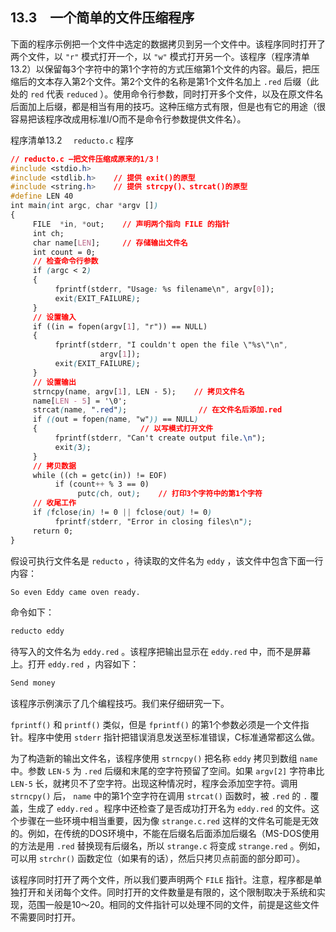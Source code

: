 ## 13.3　一个简单的文件压缩程序

下面的程序示例把一个文件中选定的数据拷贝到另一个文件中。该程序同时打开了两个文件，以 `"r"` 模式打开一个，以 `"w"` 模式打开另一个。该程序（程序清单13.2）以保留每3个字符中的第1个字符的方式压缩第1个文件的内容。最后，把压缩后的文本存入第2个文件。第2个文件的名称是第1个文件名加上 `.red` 后缀（此处的 `red` 代表 `reduced` ）。使用命令行参数，同时打开多个文件，以及在原文件名后面加上后缀，都是相当有用的技巧。这种压缩方式有限，但是也有它的用途（很容易把该程序改成用标准I/O而不是命令行参数提供文件名）。

程序清单13.2　 `reducto.c` 程序

```css
// reducto.c –把文件压缩成原来的1/3！
#include <stdio.h>
#include <stdlib.h>    // 提供 exit()的原型
#include <string.h>    // 提供 strcpy()、strcat()的原型
#define LEN 40
int main(int argc, char *argv [])
{
     FILE  *in, *out;    // 声明两个指向 FILE 的指针
     int ch;
     char name[LEN];     // 存储输出文件名
     int count = 0;
     // 检查命令行参数
     if (argc < 2)
     {
          fprintf(stderr, "Usage: %s filename\n", argv[0]);
          exit(EXIT_FAILURE);
     }
     // 设置输入
     if ((in = fopen(argv[1], "r")) == NULL)
     {
          fprintf(stderr, "I couldn't open the file \"%s\"\n",
                    argv[1]);
          exit(EXIT_FAILURE);
     }
     // 设置输出
     strncpy(name, argv[1], LEN - 5);    // 拷贝文件名
     name[LEN - 5] = '\0';
     strcat(name, ".red");                // 在文件名后添加.red
     if ((out = fopen(name, "w")) == NULL)
     {                       // 以写模式打开文件
          fprintf(stderr, "Can't create output file.\n");
          exit(3);
     }
     // 拷贝数据
     while ((ch = getc(in)) != EOF)
          if (count++ % 3 == 0)
               putc(ch, out);    // 打印3个字符中的第1个字符
     // 收尾工作
     if (fclose(in) != 0 || fclose(out) != 0)
          fprintf(stderr, "Error in closing files\n");
     return 0;
}
```

假设可执行文件名是 `reducto` ，待读取的文件名为 `eddy` ，该文件中包含下面一行内容：

```css
So even Eddy came oven ready.
```

命令如下：

```css
reducto eddy
```

待写入的文件名为 `eddy.red` 。该程序把输出显示在 `eddy.red` 中，而不是屏幕上。打开 `eddy.red` ，内容如下：

```css
Send money
```

该程序示例演示了几个编程技巧。我们来仔细研究一下。

`fprintf()` 和 `printf()` 类似，但是 `fprintf()` 的第1个参数必须是一个文件指针。程序中使用 `stderr` 指针把错误消息发送至标准错误，C标准通常都这么做。

为了构造新的输出文件名，该程序使用 `strncpy()` 把名称 `eddy` 拷贝到数组 `name` 中。参数 `LEN-5` 为 `.red` 后缀和末尾的空字符预留了空间。如果 `argv[2]` 字符串比 `LEN-5` 长，就拷贝不了空字符。出现这种情况时，程序会添加空字符。调用 `strncpy()` 后， `name` 中的第1个空字符在调用 `strcat()` 函数时，被 `.red` 的 `.` 覆盖，生成了 `eddy.red` 。程序中还检查了是否成功打开名为 `eddy.red` 的文件。这个步骤在一些环境中相当重要，因为像 `strange.c.red` 这样的文件名可能是无效的。例如，在传统的DOS环境中，不能在后缀名后面添加后缀名（MS-DOS使用的方法是用 `.red` 替换现有后缀名，所以 `strange.c` 将变成 `strange.red` 。例如，可以用 `strchr()` 函数定位（如果有的话），然后只拷贝点前面的部分即可）。

该程序同时打开了两个文件，所以我们要声明两个 `FILE` 指针。注意，程序都是单独打开和关闭每个文件。同时打开的文件数量是有限的，这个限制取决于系统和实现，范围一般是10～20。相同的文件指针可以处理不同的文件，前提是这些文件不需要同时打开。

